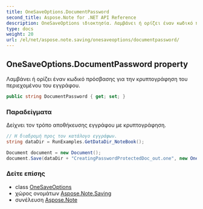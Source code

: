 ```yaml
---
title: OneSaveOptions.DocumentPassword
second_title: Aspose.Note for .NET API Reference
description: OneSaveOptions ιδιοκτησία. Λαμβάνει ή ορίζει έναν κωδικό πρόσβασης για την κρυπτογράφηση του περιεχομένου του εγγράφου.
type: docs
weight: 20
url: /el/net/aspose.note.saving/onesaveoptions/documentpassword/
---
```

## OneSaveOptions.DocumentPassword property

Λαμβάνει ή ορίζει έναν κωδικό πρόσβασης για την κρυπτογράφηση του περιεχομένου του εγγράφου.

```csharp
public string DocumentPassword { get; set; }
```

### Παραδείγματα

Δείχνει τον τρόπο αποθήκευσης εγγράφου με κρυπτογράφηση.

```csharp
// Η διαδρομή προς τον κατάλογο εγγράφων.
string dataDir = RunExamples.GetDataDir_NoteBook();

Document document = new Document();
document.Save(dataDir + "CreatingPasswordProtectedDoc_out.one", new OneSaveOptions() { DocumentPassword = "pass" });
```

### Δείτε επίσης

* class [OneSaveOptions](../)
* χώρος ονομάτων [Aspose.Note.Saving](../../onesaveoptions/)
* συνέλευση [Aspose.Note](../../../)


